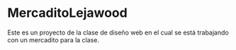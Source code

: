 # MercaditoLejawood
Este es un proyecto de la clase de diseño web en el cual se está trabajando con un mercadito para la clase.
